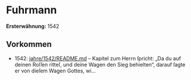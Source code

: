 # Fuhrmann

**Ersterwähnung:** 1542

## Vorkommen
- 1542: [jahre/1542/README.md](../jahre/1542/README.md) – Kapitel zum Herrn ſpricht:
„Da du auf deinen Roſſen ritteſ, und deine Wagen den
Sieg behielten“, darauf ſagte er von dieſem Wagen Gottes,
wi...
